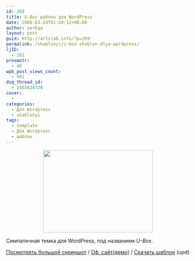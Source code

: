 ```yaml
---
id: 269
title: U-Box шаблон для WordPress
date: 2008-03-24T01:59:12+00:00
author: serEga
layout: post
guid: http://artslab.info/?p=269
permalink: /shablonyi/u-box-shablon-dlya-wordpress/
ljID:
  - 181
prosmotr:
  - 40
wpb_post_views_count:
  - 941
dsq_thread_id:
  - 1565024729
cover:
  -
categories:
  - Для Wordpress
  - shablonyi
tags:
  - template
  - Для Wordpress
  - шаблон
---
```

<center>
  <a href="http://artslab.info/wp-content/uploads/screenshot.png"><img src="http://artslab.info/wp-content/uploads/screenshot.png" alt="" title="screenshot" width="300" height="225" class="alignnone size-full wp-image-838" /></a>
</center>



Cимпатичная темка для WordPress, под названием _U-Box_.

<a TARGET="_blank" HREF="http://utombox.com/box/ubox.png">Посмотреть большой скриншот</a> / <a TARGET="_blank" HREF="http://utombox.com/">Оф. сайт(демо)</a> / <a TARGET="_blank" HREF="http://utombox.com/box/ubox-rc3.tar.gz">Скачать шаблон</a> (upd)